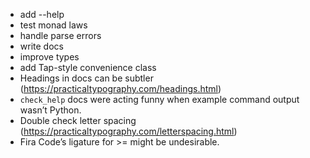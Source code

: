 - add --help
- test monad laws
- handle parse errors
- write docs
- improve types
- add Tap-style convenience class
- Headings in docs can be subtler (https://practicaltypography.com/headings.html)
- `check_help` docs were acting funny when example command output wasn’t Python.
- Double check letter spacing (https://practicaltypography.com/letterspacing.html)
- Fira Code’s ligature for >= might be undesirable.
